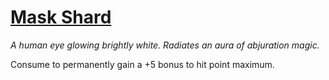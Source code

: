 # [Mask Shard](https://hollowknight.wiki/w/Mask_Shard)

*A human eye glowing brightly white. Radiates an aura of abjuration magic.*

Consume to permanently gain a +5 bonus to hit point maximum.
